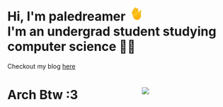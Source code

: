 <h1 align="left">Hi, I'm paledreamer <img src=./wave.gif width="30" height="30"> <br>
I'm an undergrad student studying computer science 👨‍💻
</h1>

 Checkout my blog [here](https://pal3dreamer.github.io/)
<!-- ## 📊 Stats
![pal3dreamer's Stats](https://github-readme-stats.vercel.app/api?username=pal3dreamer&theme=tokyonight&show_icons=true&hide_border=false&count_private=true)



<!--
**pale-dreamer/pale-dreamer** is a ✨ _special_ ✨ repository because its `README.md` (this file) appears on your GitHub profile.

Here are some ideas to get you started:

- 🔭 I’m currently working on ...
- 🌱 I’m currently learning ...
- 👯 I’m looking to collaborate on ...
- 🤔 I’m looking for help with ...
- 💬 Ask me about ...
- 📫 How to reach me: ...
- 😄 Pronouns: ...
- ⚡ Fun fact: ...
-->
# Arch Btw :3 <img align='right' src='https://user-images.githubusercontent.com/5713670/87202985-820dcb80-c2b6-11ea-9f56-7ec461c497c3.gif' width='200'>
